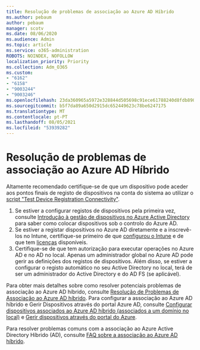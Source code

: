 ```yaml
---
title: Resolução de problemas de associação ao Azure AD Híbrido
ms.author: pebaum
author: pebaum
manager: scotv
ms.date: 08/06/2020
ms.audience: Admin
ms.topic: article
ms.service: o365-administration
ROBOTS: NOINDEX, NOFOLLOW
localization_priority: Priority
ms.collection: Adm_O365
ms.custom:
- "6162"
- "6158"
- "9003244"
- "9003246"
ms.openlocfilehash: 23da360965a5972e328844d505698c91ece61788240d8fdb8909fff3a7ef0d7f
ms.sourcegitcommit: b5f7da89a650d2915dc652449623c78be6247175
ms.translationtype: MT
ms.contentlocale: pt-PT
ms.lasthandoff: 08/05/2021
ms.locfileid: "53939282"
---
```

# <a name="troubleshoot-hybrid-azure-ad-join"></a>Resolução de problemas de associação ao Azure AD Híbrido

Altamente recomendado certifique-se de que um dispositivo pode aceder aos pontos finais de registo de dispositivos na conta do sistema ao utilizar o [script "Test Device Registration Connectivity"](https://docs.microsoft.com/samples/azure-samples/testdeviceregconnectivity/testdeviceregconnectivity/).

1. Se estiver a configurar registos de dispositivos pela primeira vez, consulte [Introdução à gestão de dispositivos no Azure Active Directory](https://docs.microsoft.com/samples/azure-samples/testdeviceregconnectivity/testdeviceregconnectivity/) para saber como colocar dispositivos sob o controlo do Azure AD.
1. Se estiver a registar dispositivos no Azure AD diretamente e a inscrevê-los no Intune, certifique-se primeiro de que [configurou o Intune](https://docs.microsoft.com/mem/intune/enrollment/device-enrollment?WT.mc_id=Portal-Microsoft_Azure_Support) e de que tem [licenças](https://docs.microsoft.com/mem/intune/fundamentals/licenses-assign?WT.mc_id=Portal-Microsoft_Azure_Support) disponíveis.
1. Certifique-se de que tem autorização para executar operações no Azure AD e no AD no local. Apenas um administrador global no Azure AD pode gerir as definições dos registos de dispositivos. Além disso, se estiver a configurar o registo automático no seu Active Directory no local, terá de ser um administrador do Active Directory e do AD FS (se aplicável).

Para obter mais detalhes sobre como resolver potenciais problemas de associação ao Azure AD híbrido, consulte [Resolução de Problemas de Associação ao Azure AD híbrido](https://docs.microsoft.com/azure/active-directory/devices/troubleshoot-hybrid-join-windows-current). Para configurar a associação ao Azure AD híbrido e Gerir Dispositivos através do portal Azure AD, consulte [Configurar dispositivos associados ao Azure AD híbrido (associados a um domínio no local)](https://docs.microsoft.com/azure/active-directory/devices/hybrid-azuread-join-plan?WT.mc_id=Portal-Microsoft_Azure_Support) e [Gerir dispositivos através do portal do Azure](https://docs.microsoft.com/azure/active-directory/devices/device-management-azure-portal?WT.mc_id=Portal-Microsoft_Azure_Support).

Para resolver problemas comuns com a associação ao Azure Active Directory Híbrido (AD), consulte [FAQ sobre a associação ao Azure AD híbrido](https://docs.microsoft.com/azure/active-directory/devices/faq#hybrid-azure-ad-join-faq).
